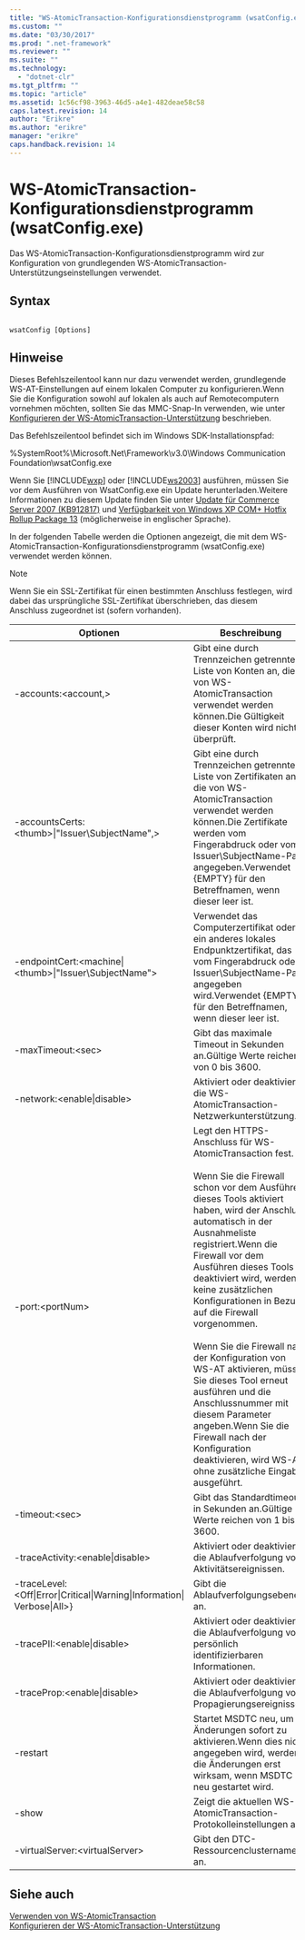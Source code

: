 ```yaml
---
title: "WS-AtomicTransaction-Konfigurationsdienstprogramm (wsatConfig.exe) | Microsoft Docs"
ms.custom: ""
ms.date: "03/30/2017"
ms.prod: ".net-framework"
ms.reviewer: ""
ms.suite: ""
ms.technology: 
  - "dotnet-clr"
ms.tgt_pltfrm: ""
ms.topic: "article"
ms.assetid: 1c56cf98-3963-46d5-a4e1-482deae58c58
caps.latest.revision: 14
author: "Erikre"
ms.author: "erikre"
manager: "erikre"
caps.handback.revision: 14
---
```

# WS-AtomicTransaction-Konfigurationsdienstprogramm (wsatConfig.exe)
Das WS\-AtomicTransaction\-Konfigurationsdienstprogramm wird zur Konfiguration von grundlegenden WS\-AtomicTransaction\-Unterstützungseinstellungen verwendet.  
  
## Syntax  
  
```  
  
wsatConfig [Options]  
```  
  
## Hinweise  
 Dieses Befehlszeilentool kann nur dazu verwendet werden, grundlegende WS\-AT\-Einstellungen auf einem lokalen Computer zu konfigurieren.Wenn Sie die Konfiguration sowohl auf lokalen als auch auf Remotecomputern vornehmen möchten, sollten Sie das MMC\-Snap\-In verwenden, wie unter [Konfigurieren der WS\-AtomicTransaction\-Unterstützung](../../../docs/framework/wcf/feature-details/configuring-ws-atomic-transaction-support.md) beschrieben.  
  
 Das Befehlszeilentool befindet sich im Windows SDK\-Installationspfad:  
  
 %SystemRoot%\\Microsoft.Net\\Framework\\v3.0\\Windows Communication Foundation\\wsatConfig.exe  
  
 Wenn Sie [!INCLUDE[wxp](../../../includes/wxp-md.md)] oder [!INCLUDE[ws2003](../../../includes/ws2003-md.md)] ausführen, müssen Sie vor dem Ausführen von WsatConfig.exe ein Update herunterladen.Weitere Informationen zu diesem Update finden Sie unter [Update für Commerce Server 2007 \(KB912817\)](http://go.microsoft.com/fwlink/?LinkId=95340) und [Verfügbarkeit von Windows XP COM\+ Hotfix Rollup Package 13](http://go.microsoft.com/fwlink/?LinkId=95341) \(möglicherweise in englischer Sprache\).  
  
 In der folgenden Tabelle werden die Optionen angezeigt, die mit dem WS\-AtomicTransaction\-Konfigurationsdienstprogramm \(wsatConfig.exe\) verwendet werden können.  
  
> [!NOTE]
>  Wenn Sie ein SSL\-Zertifikat für einen bestimmten Anschluss festlegen, wird dabei das ursprüngliche SSL\-Zertifikat überschrieben, das diesem Anschluss zugeordnet ist \(sofern vorhanden\).  
  
|Optionen|Beschreibung|  
|--------------|------------------|  
|\-accounts:\<account,\>|Gibt eine durch Trennzeichen getrennte Liste von Konten an, die von WS\-AtomicTransaction verwendet werden können.Die Gültigkeit dieser Konten wird nicht überprüft.|  
|\-accountsCerts:\<thumb\>&#124;"Issuer\\SubjectName",\>|Gibt eine durch Trennzeichen getrennte Liste von Zertifikaten an, die von WS\-AtomicTransaction verwendet werden können.Die Zertifikate werden vom Fingerabdruck oder vom Issuer\\SubjectName\-Paar angegeben.Verwendet {EMPTY} für den Betreffnamen, wenn dieser leer ist.|  
|\-endpointCert:\<machine&#124;\<thumb\>&#124;"Issuer\\SubjectName"\>|Verwendet das Computerzertifikat oder ein anderes lokales Endpunktzertifikat, das vom Fingerabdruck oder Issuer\\SubjectName\-Paar angegeben wird.Verwendet {EMPTY} für den Betreffnamen, wenn dieser leer ist.|  
|\-maxTimeout:\<sec\>|Gibt das maximale Timeout in Sekunden an.Gültige Werte reichen von 0 bis 3600.|  
|\-network:\<enable&#124;disable\>|Aktiviert oder deaktiviert die WS\-AtomicTransaction\-Netzwerkunterstützung.|  
|\-port:\<portNum\>|Legt den HTTPS\-Anschluss für WS\-AtomicTransaction fest.<br /><br /> Wenn Sie die Firewall schon vor dem Ausführen dieses Tools aktiviert haben, wird der Anschluss automatisch in der Ausnahmeliste registriert.Wenn die Firewall vor dem Ausführen dieses Tools deaktiviert wird, werden keine zusätzlichen Konfigurationen in Bezug auf die Firewall vorgenommen.<br /><br /> Wenn Sie die Firewall nach der Konfiguration von WS\-AT aktivieren, müssen Sie dieses Tool erneut ausführen und die Anschlussnummer mit diesem Parameter angeben.Wenn Sie die Firewall nach der Konfiguration deaktivieren, wird WS\-AT ohne zusätzliche Eingabe ausgeführt.|  
|\-timeout:\<sec\>|Gibt das Standardtimeout in Sekunden an.Gültige Werte reichen von 1 bis 3600.|  
|\-traceActivity:\<enable&#124;disable\>|Aktiviert oder deaktiviert die Ablaufverfolgung von Aktivitätsereignissen.|  
|\-traceLevel:\<Off&#124;Error&#124;Critical&#124;Warning&#124;Information&#124; Verbose&#124;All\>}|Gibt die Ablaufverfolgungsebene an.|  
|\-tracePII:\<enable&#124;disable\>|Aktiviert oder deaktiviert die Ablaufverfolgung von persönlich identifizierbaren Informationen.|  
|\-traceProp:\<enable&#124;disable\>|Aktiviert oder deaktiviert die Ablaufverfolgung von Propagierungsereignissen.|  
|\-restart|Startet MSDTC neu, um Änderungen sofort zu aktivieren.Wenn dies nicht angegeben wird, werden die Änderungen erst wirksam, wenn MSDTC neu gestartet wird.|  
|\-show|Zeigt die aktuellen WS\-AtomicTransaction\-Protokolleinstellungen an.|  
|\-virtualServer:\<virtualServer\>|Gibt den DTC\-Ressourcenclusternamen an.|  
  
## Siehe auch  
 [Verwenden von WS\-AtomicTransaction](../../../docs/framework/wcf/feature-details/using-ws-atomictransaction.md)   
 [Konfigurieren der WS\-AtomicTransaction\-Unterstützung](../../../docs/framework/wcf/feature-details/configuring-ws-atomic-transaction-support.md)